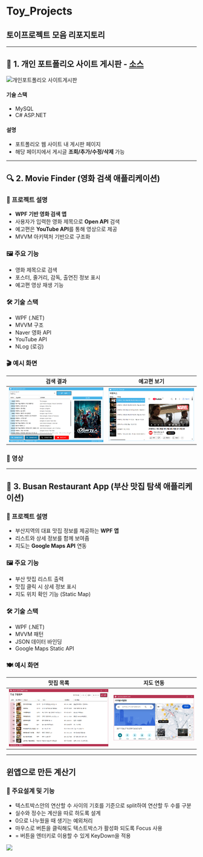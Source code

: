 # Toy_Projects
## 토이프로젝트 모음 리포지토리

***

## 📝 1. 개인 포트폴리오 사이트 게시판 - [소스](https://github.com/phm0423/iot-webapp-2025/tree/main/day10/Day10Study)

![개인포트폴리오 사이트게시판](https://github.com/user-attachments/assets/2111b6e0-fa95-460d-807c-d971c5506298)

#### 기술 스택
- MySQL
- C# ASP.NET

#### 설명
- 포트폴리오 웹 사이트 내 게시판 페이지
- 해당 페이지에서 게시글 **조회/추가/수정/삭제** 가능

---

## 🔍 2. Movie Finder (영화 검색 애플리케이션)

### 📌 프로젝트 설명
- **WPF 기반 영화 검색 앱**
- 사용자가 입력한 영화 제목으로 **Open API** 검색
- 예고편은 **YouTube API**를 통해 영상으로 제공
- MVVM 아키텍처 기반으로 구조화

### 🖼️ 주요 기능
- 영화 제목으로 검색
- 포스터, 줄거리, 감독, 출연진 정보 표시
- 예고편 영상 재생 기능

### 🛠️ 기술 스택
- WPF (.NET)
- MVVM 구조
- Naver 영화 API
- YouTube API
- NLog (로깅)


### 🎬 예시 화면
| 검색 결과 | 예고편 보기 |
|-----------|-------------|
| ![movie1](./image/wpf001.png) | ![movie2](./image/wpf002.png) |

### 🎥 영상



---

## 🍜 3. Busan Restaurant App (부산 맛집 탐색 애플리케이션)

### 📌 프로젝트 설명
- 부산지역의 대표 맛집 정보를 제공하는 **WPF 앱**
- 리스트와 상세 정보를 함께 보여줌
- 지도는 **Google Maps API** 연동

### 🖼️ 주요 기능
- 부산 맛집 리스트 출력
- 맛집 클릭 시 상세 정보 표시
- 지도 위치 확인 기능 (Static Map)

### 🛠️ 기술 스택
- WPF (.NET)
- MVVM 패턴
- JSON 데이터 바인딩
- Google Maps Static API


### 🍽️ 예시 화면
| 맛집 목록 | 지도 연동 |
|-----------|-----------|
| ![mat1](./image/wpf004.png) | ![mat2](./image/wpf005.png) |


---

## 윈앱으로 만든 계산기 


### 📌 주요설계 및 기능
- 텍스트박스안의 연산할 수 사이의 기호를 기준으로 split하여 연산할 두 수를 구분
- 실수와 정수는 계산을 따로 하도록 설계
- 0으로 나누웠을 때 생기는 예외처리
- 마우스로 버튼을 클릭해도 텍스트박스가 활성화 되도록 Focus 사용
- = 버튼을 엔터키로 이용할 수 있게 KeyDown을 적용


<img src="./image/winapp001.gif" width="400">
